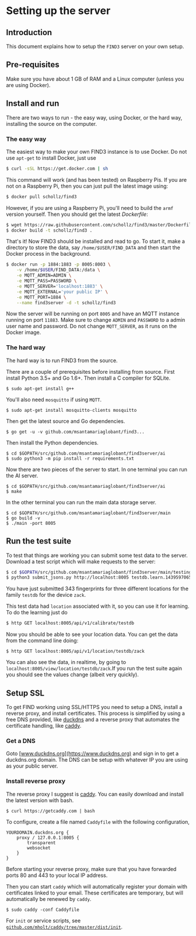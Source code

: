 # Setting up the server

## Introduction

This document explains how to setup the `FIND3` server on your own setup.

## Pre-requisites

Make sure you have about 1 GB of RAM and a Linux computer (unless you are using Docker).

## Install and run

There are two ways to run - the easy way, using Docker, or the hard way, installing the source on the computer.

### The easy way

The easiest way to make your own FIND3 instance is to use Docker. Do not use `apt-get` to install Docker, just use

```bash
$ curl -sSL https://get.docker.com | sh
```

This command will work (and has been tested) on Raspberry Pis. If you are not on a Raspberry Pi, then you can just pull the latest image using:

```bash
$ docker pull schollz/find3
```

However, if you are using a Raspberry Pi, you'll need to build the `armf` version yourself. Then you should get the latest *Dockerfile*:

```bash
$ wget https://raw.githubusercontent.com/schollz/find3/master/Dockerfile
$ docker build -t schollz/find3 .
```

That's it! Now FIND3 should be installed and read to go. To start it, make a directory to store the data, say `/home/$USER/FIND_DATA` and then start the Docker process in the background.

```bash
$ docker run -p 1884:1883 -p 8005:8003 \
	-v /home/$USER/FIND_DATA:/data \
    -e MQTT_ADMIN=ADMIN \
    -e MQTT_PASS=PASSWORD \
    -e MQTT_SERVER='localhost:1883' \
	-e MQTT_EXTERNAL='your public IP' \
	-e MQTT_PORT=1884 \
	--name find3server -d -t schollz/find3
```

Now the server will be running on port `8005` and have an MQTT instance running on port `11883`. Make sure to change `ADMIN` and `PASSWORD` to a admin user name and password. Do not change `MQTT_SERVER`, as it runs on the Docker image.

### The hard way

The hard way is to run FIND3 from the source.

There are a couple of prerequisites before installing from source. First install Python 3.5+ and Go 1.6+. Then install a C compiler for SQLite.

```
$ sudo apt-get install g++
```

You'll also need `mosquitto` if using `MQTT`.

```
$ sudo apt-get install mosquitto-clients mosquitto
```

Then get the latest source and Go dependencies.

```
$ go get -u -v github.com/msantamariaglobant/find3...
```

Then install the Python dependencies.

```
$ cd $GOPATH/src/github.com/msantamariaglobant/find3server/ai
$ sudo python3 -m pip install -r requirements.txt
```

Now there are two pieces of the server to start. In one terminal you can run the AI server.

```
$ cd $GOPATH/src/github.com/msantamariaglobant/find3server/ai
$ make
```

In the other terminal you can run the main data storage server.

```
$ cd $GOPATH/src/github.com/msantamariaglobant/find3server/main
$ go build -v
$ ./main -port 8005
```

## Run the test suite

To test that things are working you can submit some test data to the server. Download a test script which will make requests to the server:

```bash
$ cd $GOPATH/src/github.com/msantamariaglobant/find3server/main/testing
$ python3 submit_jsons.py http://localhost:8005 testdb.learn.1439597065993.jsons
```

You have just submitted 343 fingerprints for three different locations for the family `testdb` for the device `zack`.

This test data had `location` associated with it, so you can use it for learning. To do the learning just do

```bash
$ http GET localhost:8005/api/v1/calibrate/testdb
```

Now you should be able to see your location data. You can get the data from the command line doing:

```
$ http GET localhost:8005/api/v1/location/testdb/zack
```

You can also see the data, in realtime, by going to `localhost:8005/view/location/testdb/zack`.If you run the test suite again you should see the values change (albeit very quickly).

## Setup SSL

To get FIND working using SSL/HTTPS you need to setup a DNS, install a reverse proxy, and install certificates. This process is simplified by using a free DNS provided, like [duckdns](https://www.duckdns.org) and a reverse proxy that automates the certificate handling, like [caddy](https://caddyserver.com/).

### Get a DNS

Goto [www.duckdns.org](https://www.duckdns.org) and sign in to get a duckdns.org domain. The DNS can be setup with whatever IP you are using as your public server.

### Install reverse proxy

The reverse proxy I suggest is [caddy](https://caddyserver.com/). You can easily download and install the latest version with bash.

```
$ curl https://getcaddy.com | bash
```

To configure, create a file named `Caddyfile` with the following configuration,

```
YOURDOMAIN.duckdns.org {
	proxy / 127.0.0.1:8005 {
		transparent
		websocket
	}
}
```

Before starting your reverse proxy, make sure that you have forwarded ports 80 and 443 to your local IP address.

Then you can start `caddy` which will automatically register your domain with certificates linked to your email. These certificates are temporary, but will automatically be renewed by `caddy`.

```
$ sudo caddy -conf Caddyfile
```

For `init` or service scripts, see [`github.com/mholt/caddy/tree/master/dist/init`](https://github.com/mholt/caddy/tree/master/dist/init).
